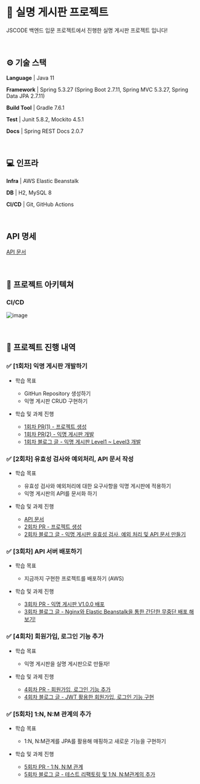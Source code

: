 # 🚀 실명 게시판 프로젝트
JSCODE 백엔드 입문 프로젝트에서 진행한 실명 게시판 프로젝트 입니다!

<br>

## ⚙️ 기술 스택
**Language** | Java 11

**Framework** | Spring 5.3.27 (Spring Boot 2.7.11, Spring MVC 5.3.27, Spring Data JPA 2.7.11)

**Build Tool** | Gradle 7.6.1

**Test** | Junit 5.8.2, Mockito 4.5.1

**Docs** | Spring REST Docs 2.0.7

<br>

## 💻 인프라
**Infra** | AWS Elastic Beanstalk

**DB** | H2, MySQL 8

**CI/CD** | Git, GitHub Actions

<br>

## API 명세
[API 문서](https://jscode-edu.github.io/project-class-HiiWee/anonymous-board/src/main/resources/static/index.html)

<br>

## 🏬 프로젝트 아키텍쳐
### CI/CD
![image](https://github.com/JSCODE-EDU/project-class-HiiWee/assets/66772624/f0a4321c-342d-45aa-82a7-70a3498dc335)

<br>

## 📌 프로젝트 진행 내역

### ✅ [1회차] 익명 게시판 개발하기
- 학습 목표
  - GitHun Repository 생성하기
  - 익명 게시판 CRUD 구현하기

- 학습 및 과제 진행
  - [1회차 PR(1) - 프로젝트 생성](https://github.com/JSCODE-EDU/project-class-HiiWee/pull/1)
  - [1회차 PR(2) - 익명 게시판 개발](https://github.com/JSCODE-EDU/project-class-HiiWee/pull/2)
  - [1회차 블로그 글 - 익명 게시판 Level1 ~ Level3 개발](https://hiiwee.tistory.com/37)

### ✅ [2회차] 유효성 검사와 예외처리, API 문서 작성
- 학습 목표
  - 유효성 검사와 예외처리에 대한 요구사항을 익명 게시판에 적용하기
  - 익명 게시판의 API를 문서화 하기

- 학습 및 과제 진행
  - [API 문서](https://jscode-edu.github.io/project-class-HiiWee/anonymous-board/src/main/resources/static/index.html)
  - [2회차 PR - 프로젝트 생성](https://github.com/JSCODE-EDU/project-class-HiiWee/pull/4)
  - [2회차 블로그 글 - 익명 게시판 유효성 검사, 예외 처리 및 API 문서 만들기](https://hiiwee.tistory.com/39)

### ✅ [3회차] API 서버 배포하기
- 학습 목표
  - 지금까지 구현한 프로젝트를 배포하기 (AWS)

- 학습 및 과제 진행
  - [3회차 PR - 익명 게시판 V1.0.0 배포](https://github.com/JSCODE-EDU/project-class-HiiWee/pull/7)
  - [3회차 블로그 글 - Nginx와 Elastic Beanstalk을 통한 간단한 무중단 배포 해보기!](https://hiiwee.tistory.com/40)

### ✅ [4회차] 회원가입, 로그인 기능 추가
- 학습 목표
  - 익명 게시판을 실명 게시판으로 만들자!

- 학습 및 과제 진행
  - [4회차 PR - 회원가입, 로그인 기능 추가](https://github.com/JSCODE-EDU/project-class-HiiWee/pull/9)
  - [4회차 블로그 글 - JWT 활용한 회원가입, 로그인 기능 구현](https://hiiwee.tistory.com/41)

### ✅ [5회차] 1:N, N:M 관계의 추가
- 학습 목표
  - 1:N, N:M관계를 JPA를 활용해 매핑하고 새로운 기능을 구현하기

- 학습 및 과제 진행
  - [5회차 PR - 1:N, N:M 관계](https://github.com/JSCODE-EDU/project-class-HiiWee/pull/12)
  - [5회차 블로그 글 - 테스트 리팩토링 및 1:N, N:M관계의 추가](https://hiiwee.tistory.com/42)
